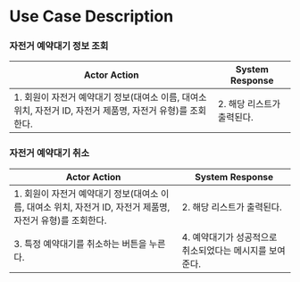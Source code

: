 # Use Case Description

### 자전거 예약대기 정보 조회

| **Actor Action** | **System Response** |
| --- | --- |
| 1. 회원이 자전거 예약대기 정보(대여소 이름, 대여소 위치, 자전거 ID, 자전거 제품명, 자전거 유형)를 조회한다.  | 2. 해당 리스트가 출력된다. |

### 자전거 예약대기 취소

| **Actor Action** | **System Response** |
| --- | --- |
| 1. 회원이 자전거 예약대기 정보(대여소 이름, 대여소 위치, 자전거 ID, 자전거 제품명, 자전거 유형)를 조회한다.  | 2. 해당 리스트가 출력된다. |
| 3. 특정 예약대기를 취소하는 버튼을 누른다. | 4. 예약대기가 성공적으로 취소되었다는 메시지를 보여준다. |